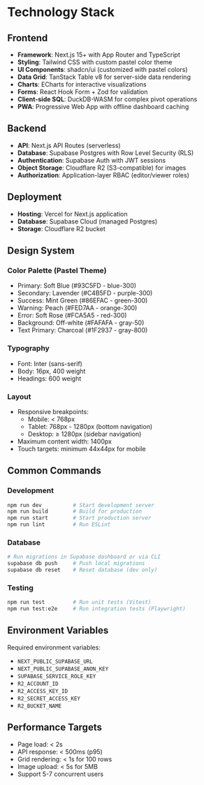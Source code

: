 # Technology Stack

## Frontend

- **Framework**: Next.js 15+ with App Router and TypeScript
- **Styling**: Tailwind CSS with custom pastel color theme
- **UI Components**: shadcn/ui (customized with pastel colors)
- **Data Grid**: TanStack Table v8 for server-side data rendering
- **Charts**: ECharts for interactive visualizations
- **Forms**: React Hook Form + Zod for validation
- **Client-side SQL**: DuckDB-WASM for complex pivot operations
- **PWA**: Progressive Web App with offline dashboard caching

## Backend

- **API**: Next.js API Routes (serverless)
- **Database**: Supabase Postgres with Row Level Security (RLS)
- **Authentication**: Supabase Auth with JWT sessions
- **Object Storage**: Cloudflare R2 (S3-compatible) for images
- **Authorization**: Application-layer RBAC (editor/viewer roles)

## Deployment

- **Hosting**: Vercel for Next.js application
- **Database**: Supabase Cloud (managed Postgres)
- **Storage**: Cloudflare R2 bucket

## Design System

### Color Palette (Pastel Theme)
- Primary: Soft Blue (#93C5FD - blue-300)
- Secondary: Lavender (#C4B5FD - purple-300)
- Success: Mint Green (#86EFAC - green-300)
- Warning: Peach (#FED7AA - orange-300)
- Error: Soft Rose (#FCA5A5 - red-300)
- Background: Off-white (#FAFAFA - gray-50)
- Text Primary: Charcoal (#1F2937 - gray-800)

### Typography
- Font: Inter (sans-serif)
- Body: 16px, 400 weight
- Headings: 600 weight

### Layout
- Responsive breakpoints:
  - Mobile: < 768px
  - Tablet: 768px - 1280px (bottom navigation)
  - Desktop: ≥ 1280px (sidebar navigation)
- Maximum content width: 1400px
- Touch targets: minimum 44x44px for mobile

## Common Commands

### Development
```bash
npm run dev          # Start development server
npm run build        # Build for production
npm run start        # Start production server
npm run lint         # Run ESLint
```

### Database
```bash
# Run migrations in Supabase dashboard or via CLI
supabase db push     # Push local migrations
supabase db reset    # Reset database (dev only)
```

### Testing
```bash
npm run test         # Run unit tests (Vitest)
npm run test:e2e     # Run integration tests (Playwright)
```

## Environment Variables

Required environment variables:
- `NEXT_PUBLIC_SUPABASE_URL`
- `NEXT_PUBLIC_SUPABASE_ANON_KEY`
- `SUPABASE_SERVICE_ROLE_KEY`
- `R2_ACCOUNT_ID`
- `R2_ACCESS_KEY_ID`
- `R2_SECRET_ACCESS_KEY`
- `R2_BUCKET_NAME`

## Performance Targets

- Page load: < 2s
- API response: < 500ms (p95)
- Grid rendering: < 1s for 100 rows
- Image upload: < 5s for 5MB
- Support 5-7 concurrent users
